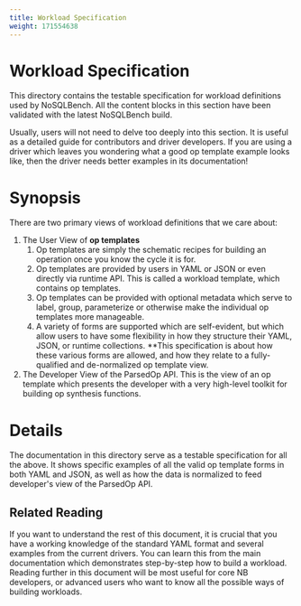 ```yaml
---
title: Workload Specification
weight: 171554638
---
```

# Workload Specification

This directory contains the testable specification for workload definitions used by NoSQLBench.
All the content blocks in this section have been validated with the latest NoSQLBench build.

Usually, users will not need to delve too deeply into this section. It is useful as a detailed
guide for contributors and driver developers. If you are using a driver which leaves you
wondering what a good op template example looks like, then the driver needs better examples in
its documentation!

# Synopsis

There are two primary views of workload definitions that we care about:

1. The User View of **op templates**
   1. Op templates are simply the schematic recipes for building an operation once you know the
      cycle it is for.
   2. Op templates are provided by users in YAML or JSON or even directly via runtime API. This
      is called a workload template, which contains op templates.
   3. Op templates can be provided with optional metadata which serve to label, group,
      parameterize or otherwise make the individual op templates more manageable.
   4. A variety of forms are supported which are self-evident, but which allow users to have
      some flexibility in how they structure their YAML, JSON, or runtime collections. **This
      specification is about how these various forms are allowed, and how they relate to a
      fully-qualified and de-normalized op template view.
2. The Developer View of the ParsedOp API. This is the view of an op template which presents the
   developer with a very high-level toolkit for building op synthesis functions.

# Details

The documentation in this directory serve as a testable specification for all the above. It
shows specific examples of all the valid op template forms in both YAML and JSON, as well as how
the data is normalized to feed developer's view of the ParsedOp API.

## Related Reading

If you want to understand the rest of this document, it is crucial that you have a working knowledge
of the standard YAML format and several examples from the current drivers. You can learn this from
the main documentation which demonstrates step-by-step how to build a workload. Reading further in
this document will be most useful for core NB developers, or advanced users who want to know all
the possible ways of building workloads.

